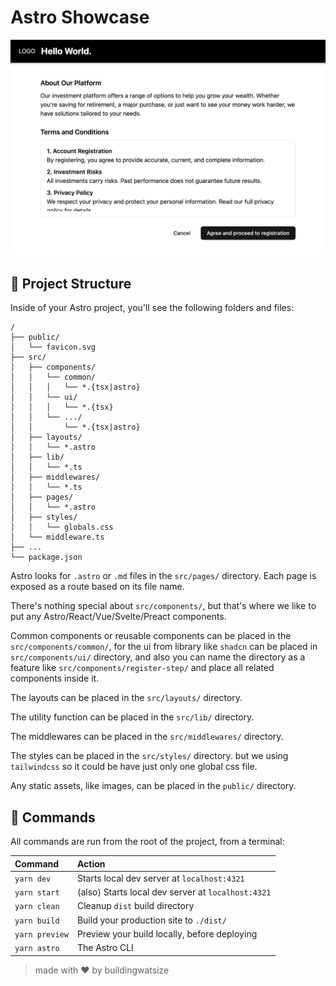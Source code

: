 # Astro Showcase

![a screenshot of this web-app](./docs/screenshot.png)

## 🚀 Project Structure

Inside of your Astro project, you'll see the following folders and files:

```text
/
├── public/
│   └── favicon.svg
├── src/
│   ├── components/
│   │   └── common/
│   │   │   └── *.{tsx|astro}
│   │   └── ui/
│   │   │   └── *.{tsx}
│   │   └── .../
│   │       └── *.{tsx|astro}
│   ├── layouts/
│   │   └── *.astro
│   ├── lib/
│   │   └── *.ts
│   ├── middlewares/
│   │   └── *.ts
│   ├── pages/
│   │   └── *.astro
│   ├── styles/
│   │   └── globals.css
│   └── middleware.ts
├── ...
└── package.json
```

Astro looks for `.astro` or `.md` files in the `src/pages/` directory. Each page is exposed as a route based on its file name.

There's nothing special about `src/components/`, but that's where we like to put any Astro/React/Vue/Svelte/Preact components.

Common components or reusable components can be placed in the `src/components/common/`, for the ui from library like `shadcn` can be placed in `src/components/ui/` directory, and also you can name the directory as a feature like `src/components/register-step/` and place all related components inside it.

The layouts can be placed in the `src/layouts/` directory.

The utility function can be placed in the `src/lib/` directory.

The middlewares can be placed in the `src/middlewares/` directory.

The styles can be placed in the `src/styles/` directory. but we using `tailwindcss` so it could be have just only one global css file.

Any static assets, like images, can be placed in the `public/` directory.

## 🧞 Commands

All commands are run from the root of the project, from a terminal:

| Command                   | Action                                           |
| :------------------------ | :----------------------------------------------- |
| `yarn dev`             | Starts local dev server at `localhost:4321`      |
| `yarn start`             | (also) Starts local dev server at `localhost:4321`      |
| `yarn clean`           | Cleanup `dist` build directory |
| `yarn build`         | Build your production site to `./dist/`          |
| `yarn preview`       | Preview your build locally, before deploying     |
| `yarn astro` | The Astro CLI                     |

> made with ❤️ by buildingwatsize